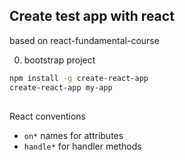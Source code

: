 ## Create test app with react


based on react-fundamental-course



0. bootstrap project

```bash
npm install -g create-react-app
create-react-app my-app

```




##

React conventions

- `on*` names for attributes
- `handle*` for handler methods